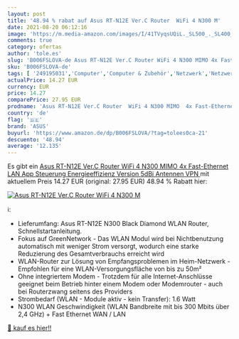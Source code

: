 ```yaml
---
layout: post
title: '48.94 % rabat auf Asus RT-N12E Ver.C Router  WiFi 4 N300 M'
date: 2021-08-20 06:12:16
image: 'https://m.media-amazon.com/images/I/41TVyqsUQiL._SL500_._SL400_.jpg'
comments: true
category: ofertas
author: 'tole.es'
slug: 'B006FSLOVA-de Asus RT-N12E Ver.C Router WiFi 4 N300 MIMO 4x Fast-...'
sku: 'B006FSLOVA-de'
tags: [ '249195031','Computer','Computer & Zubehör','Netzwerk','Netzwerkgeräte','Produkte','Router','W-LAN','asus', ]
actualPrice: 14.27 EUR
currency: EUR
price: 14.27
comparePrice: 27.95 EUR
prodname: 'Asus RT-N12E Ver.C Router  WiFi 4 N300 MIMO  4x Fast-Ethernet LAN  App Steuerung  Energieeffizienz Version  5dBi Antennen  VPN '
country: 'de'
flag: '🇩🇪'
brand: 'ASUS'
buyurl: 'https://www.amazon.de/dp/B006FSLOVA/?tag=tolees0ca-21'
descuento: '48.94'
average: '12.135'
---
```


Es gibt ein [Asus RT-N12E Ver.C Router  WiFi 4 N300 MIMO  4x Fast-Ethernet LAN  App Steuerung  Energieeffizienz Version  5dBi Antennen  VPN ](https://www.amazon.de/dp/B006FSLOVA/?tag=tolees0ca-21) mit aktuellem Preis 14.27 EUR (original: 27.95 EUR) 48.94 % Rabatt hier:

[![Asus RT-N12E Ver.C Router  WiFi 4 N300 M](https://m.media-amazon.com/images/I/41TVyqsUQiL._SL500_._SL400_.jpg)](https://www.amazon.de/dp/B006FSLOVA/?tag=tolees0ca-21)

ℹ️:

- Lieferumfang: Asus RT-N12E N300 Black Diamond WLAN Router, Schnellstartanleitung.
- Fokus auf GreenNetwork - Das WLAN Modul wird bei Nichtbenutzung automatisch mit weniger Strom versorgt, wodurch eine starke Reduzierung des Gesamtverbrauchs erreicht wird
- WLAN-Router zur Lösung von Empfangsproblemen im Heim-Netzwerk - Empfohlen für eine WLAN-Versorgungsfläche von bis zu 50m²
- Ohne integriertem Modem - Trotzdem für alle Internet-Anschlüsse geeignet beim Betrieb hinter einem Modem oder Modemrouter - auch bei Routerzwang seitens des Providers
- Strombedarf (WLAN - Module aktiv - kein Transfer): 1.6 Watt
- N300 WLAN Geschwindigkeit (WLAN Bandbreite mit bis 300 Mbits über 2,4 GHz) + Fast Ethernet WAN / LAN

[🛒 kauf es hier!!](https://www.amazon.de/dp/B006FSLOVA/?tag=tolees0ca-21)
